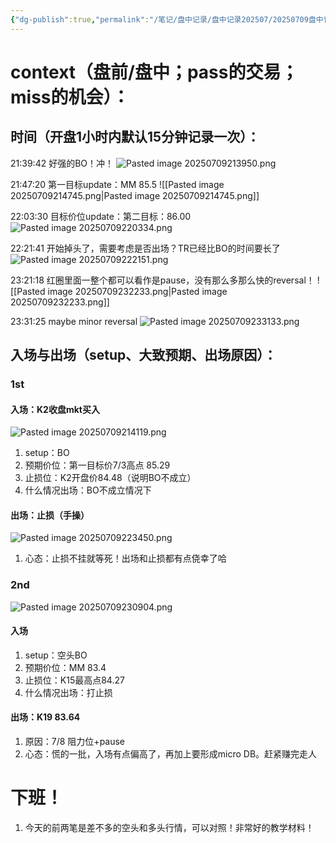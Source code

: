 ```yaml
---
{"dg-publish":true,"permalink":"/笔记/盘中记录/盘中记录202507/20250709盘中记录/"}
---
```


# context（盘前/盘中；pass的交易；miss的机会）：
## 时间（开盘1小时内默认15分钟记录一次）：
21:39:42
好强的BO！冲！
![Pasted image 20250709213950.png](/img/user/%E5%9B%BE%E7%89%87%E5%AD%98%E6%94%BE%E5%9C%B0/Pasted%20image%2020250709213950.png)

21:47:20
第一目标update：MM 85.5
![[Pasted image 20250709214745.png\|Pasted image 20250709214745.png]]

22:03:30
目标价位update：第二目标：86.00
![Pasted image 20250709220334.png](/img/user/%E5%9B%BE%E7%89%87%E5%AD%98%E6%94%BE%E5%9C%B0/Pasted%20image%2020250709220334.png)

22:21:41
开始掉头了，需要考虑是否出场？TR已经比BO的时间要长了
![Pasted image 20250709222151.png](/img/user/%E5%9B%BE%E7%89%87%E5%AD%98%E6%94%BE%E5%9C%B0/Pasted%20image%2020250709222151.png)

23:21:18
红圈里面一整个都可以看作是pause，没有那么多那么快的reversal！
![[Pasted image 20250709232233.png\|Pasted image 20250709232233.png]]

23:31:25
maybe minor reversal
![Pasted image 20250709233133.png](/img/user/%E5%9B%BE%E7%89%87%E5%AD%98%E6%94%BE%E5%9C%B0/Pasted%20image%2020250709233133.png)
## 入场与出场（setup、大致预期、出场原因）：

### 1st
#### 入场：K2收盘mkt买入
![Pasted image 20250709214119.png](/img/user/%E5%9B%BE%E7%89%87%E5%AD%98%E6%94%BE%E5%9C%B0/Pasted%20image%2020250709214119.png)
1. setup：BO
2. 预期价位：第一目标价7/3高点 85.29
3. 止损位：K2开盘价84.48（说明BO不成立）
4. 什么情况出场：BO不成立情况下
#### 出场：止损（手操）
![Pasted image 20250709223450.png](/img/user/%E5%9B%BE%E7%89%87%E5%AD%98%E6%94%BE%E5%9C%B0/Pasted%20image%2020250709223450.png)
1. 心态：止损不挂就等死！出场和止损都有点侥幸了哈

### 2nd
![Pasted image 20250709230904.png](/img/user/%E5%9B%BE%E7%89%87%E5%AD%98%E6%94%BE%E5%9C%B0/Pasted%20image%2020250709230904.png)
#### 入场
1. setup：空头BO
2. 预期价位：MM 83.4
3. 止损位：K15最高点84.27
4. 什么情况出场：打止损
#### 出场：K19 83.64
1. 原因：7/8 阻力位+pause
2. 心态：慌的一批，入场有点偏高了，再加上要形成micro DB。赶紧赚完走人


# 下班！
1. 今天的前两笔是差不多的空头和多头行情，可以对照！非常好的教学材料！